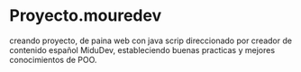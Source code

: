# Proyecto.mouredev
creando proyecto, de paina web con java scrip direccionado por creador de contenido español MiduDev, estableciendo buenas practicas y mejores conocimientos de POO.
